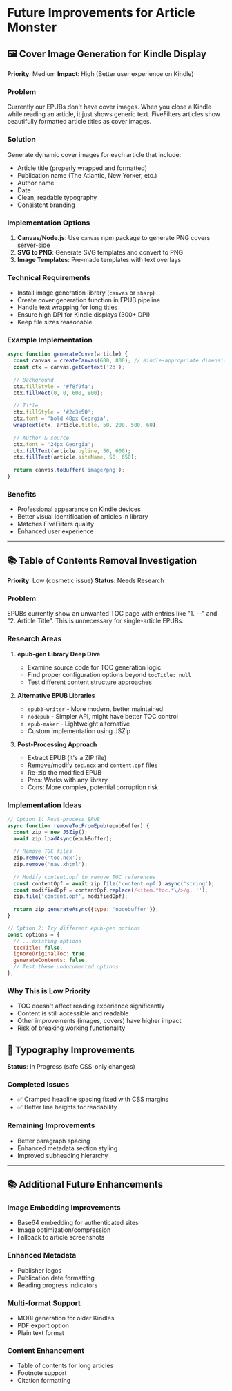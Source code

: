 # Future Improvements for Article Monster

## 🖼️ Cover Image Generation for Kindle Display

**Priority**: Medium
**Impact**: High (Better user experience on Kindle)

### Problem
Currently our EPUBs don't have cover images. When you close a Kindle while reading an article, it just shows generic text. FiveFilters articles show beautifully formatted article titles as cover images.

### Solution
Generate dynamic cover images for each article that include:
- Article title (properly wrapped and formatted)
- Publication name (The Atlantic, New Yorker, etc.)
- Author name
- Date
- Clean, readable typography
- Consistent branding

### Implementation Options
1. **Canvas/Node.js**: Use `canvas` npm package to generate PNG covers server-side
2. **SVG to PNG**: Generate SVG templates and convert to PNG
3. **Image Templates**: Pre-made templates with text overlays

### Technical Requirements
- Install image generation library (`canvas` or `sharp`)
- Create cover generation function in EPUB pipeline
- Handle text wrapping for long titles
- Ensure high DPI for Kindle displays (300+ DPI)
- Keep file sizes reasonable

### Example Implementation
```javascript
async function generateCover(article) {
  const canvas = createCanvas(600, 800); // Kindle-appropriate dimensions
  const ctx = canvas.getContext('2d');
  
  // Background
  ctx.fillStyle = '#f8f9fa';
  ctx.fillRect(0, 0, 600, 800);
  
  // Title
  ctx.fillStyle = '#2c3e50';
  ctx.font = 'bold 48px Georgia';
  wrapText(ctx, article.title, 50, 200, 500, 60);
  
  // Author & source
  ctx.font = '24px Georgia';
  ctx.fillText(article.byline, 50, 600);
  ctx.fillText(article.siteName, 50, 650);
  
  return canvas.toBuffer('image/png');
}
```

### Benefits
- Professional appearance on Kindle devices
- Better visual identification of articles in library
- Matches FiveFilters quality
- Enhanced user experience

---

## 📚 Table of Contents Removal Investigation

**Priority**: Low (cosmetic issue)
**Status**: Needs Research

### Problem
EPUBs currently show an unwanted TOC page with entries like "1. --" and "2. Article Title". This is unnecessary for single-article EPUBs.

### Research Areas
1. **epub-gen Library Deep Dive**
   - Examine source code for TOC generation logic
   - Find proper configuration options beyond `tocTitle: null`
   - Test different content structure approaches

2. **Alternative EPUB Libraries**
   - `epub3-writer` - More modern, better maintained
   - `nodepub` - Simpler API, might have better TOC control
   - `epub-maker` - Lightweight alternative
   - Custom implementation using JSZip

3. **Post-Processing Approach**
   - Extract EPUB (it's a ZIP file)
   - Remove/modify `toc.ncx` and `content.opf` files
   - Re-zip the modified EPUB
   - Pros: Works with any library
   - Cons: More complex, potential corruption risk

### Implementation Ideas
```javascript
// Option 1: Post-process EPUB
async function removeTocFromEpub(epubBuffer) {
  const zip = new JSZip();
  await zip.loadAsync(epubBuffer);
  
  // Remove TOC files
  zip.remove('toc.ncx');
  zip.remove('nav.xhtml');
  
  // Modify content.opf to remove TOC references
  const contentOpf = await zip.file('content.opf').async('string');
  const modifiedOpf = contentOpf.replace(/<item.*toc.*\/>/g, '');
  zip.file('content.opf', modifiedOpf);
  
  return zip.generateAsync({type: 'nodebuffer'});
}

// Option 2: Try different epub-gen options
const options = {
  // ...existing options
  tocTitle: false,
  ignoreOriginalToc: true,
  generateContents: false,
  // Test these undocumented options
};
```

### Why This is Low Priority
- TOC doesn't affect reading experience significantly
- Content is still accessible and readable
- Other improvements (images, covers) have higher impact
- Risk of breaking working functionality

## 🎨 Typography Improvements

**Status**: In Progress (safe CSS-only changes)

### Completed Issues
- ✅ Cramped headline spacing fixed with CSS margins
- ✅ Better line heights for readability

### Remaining Improvements
- Better paragraph spacing
- Enhanced metadata section styling
- Improved subheading hierarchy

---

## 📚 Additional Future Enhancements

### Image Embedding Improvements
- Base64 embedding for authenticated sites
- Image optimization/compression
- Fallback to article screenshots

### Enhanced Metadata
- Publisher logos
- Publication date formatting
- Reading progress indicators

### Multi-format Support
- MOBI generation for older Kindles
- PDF export option
- Plain text format

### Content Enhancement
- Table of contents for long articles
- Footnote support
- Citation formatting